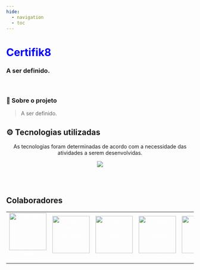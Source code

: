 ```yaml
---
hide:
  - navigation
  - toc
---
```


<h1 style="color: blue" >
    Certifik8 
</h1>

<p align="center"> 
 <h3 align="left"> 
     A ser definido.
</p>

<br/>  

### 📄 Sobre o projeto
> A ser definido.<br/> 

## ⚙️ Tecnologias utilizadas
<div align="center">
As tecnologias foram determinadas de acordo com a necessidade das atividades a serem desenvolvidas.

<p align="center">
    <a href="https://skillicons.dev">
        <img src="https://skillicons.dev/icons?i=python,html,css,docker,git,"/>
    </a>
</p> 

<br>
</div>
<br/> 

## Colaboradores

<!-- 
Arquiteto: rosa #FF00FF
PO: azul #
SM: marrom #
Devops: verde-escuro #
Desenvolvedor: amarelo #
-->

<table>
  <tr >
    <td align="center">
      <a href="#" style="color: white;">
        <img src="https://avatars.githubusercontent.com/u/88786258?v=4" width="100px;" alt="Foto PH"/><br>
        <sub>
          <b>Pedro Henrique</b>
        </sub>
      </a>
    </td>
    <td align="center">
      <a href="#" style="color: white;">
        <img src="https://avatars.githubusercontent.com/u/90795603?v=4" width="100px;" alt="Foto Pedro Sampaio"/><br>
        <sub>
          <b>Pedro Sampaio</b>
        </sub>
      </a>
    </td>
    <td align="center" style="color: white;">
      <a href="#" style="color: white;">
        <img src="https://avatars.githubusercontent.com/u/86811628?v=4" width="100px;" alt="Foto Leandro Silva"/><br>
        <sub>
          <b>Leandro Silva</b>
        </sub>
      </a>
    </td>
    <td align="center">
      <a href="#" style="color: white;">
        <img src="https://avatars.githubusercontent.com/u/55855365?v=4" width="100px;" alt="Foto Victório Lázaro"/><br>
        <sub>
          <b>Victório Lázaro</b>
        </sub>
      </a>
    </td>
    <td align="center">
      <a href="#" style="color: white;">
        <img src="https://avatars.githubusercontent.com/u/95941136?v=4" width="100px;" alt="Foto Daniel Sousa"/><br>
        <sub>
          <b>Daniel Sousa</b>
        </sub>
      </a>
    </td>
     <td align="center">
      <a href="#" style="color: white;">
        <img src="https://avatars.githubusercontent.com/u/12275797?v=4" width="100px;" alt="Foto Geovane Alessandro"/><br>
        <sub>
          <b>Geovane Alessandro</b>
        </sub>
      </a>
    </td>
   </tr>
  <tr>
    
</table>

<br/> 